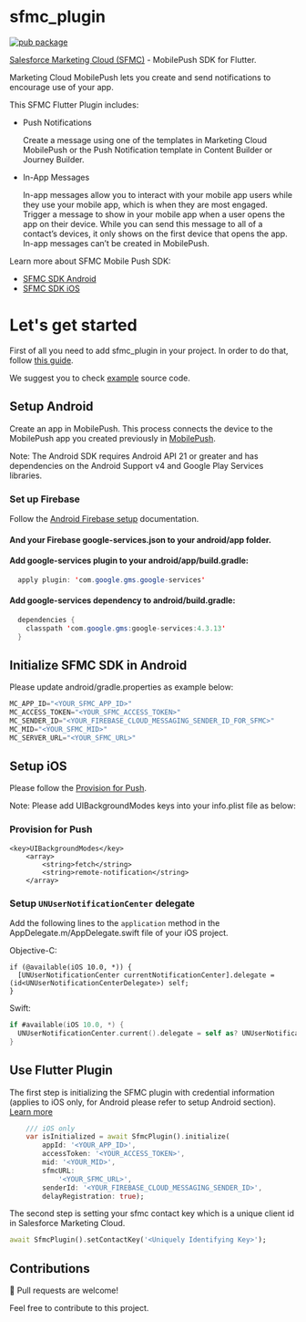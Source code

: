 # sfmc_plugin

[![pub package](https://img.shields.io/pub/v/sfmc_plugin.svg)](https://pub.dartlang.org/packages/sfmc_plugin)

[Salesforce Marketing Cloud (SFMC)](https://www.salesforce.com/) - MobilePush SDK for Flutter.

Marketing Cloud MobilePush lets you create and send notifications to encourage use of your app.

This SFMC Flutter Plugin includes:

* Push Notifications

    Create a message using one of the templates in Marketing Cloud MobilePush or the Push Notification template in Content Builder or Journey Builder.

* In-App Messages

    In-app messages allow you to interact with your mobile app users while they use your mobile app, which is when they are most engaged. Trigger a message to show in your mobile app when a user opens the app on their device. While you can send this message to all of a contact’s devices, it only shows on the first device that opens the app. In-app messages can’t be created in MobilePush.

Learn more about SFMC Mobile Push SDK: 
* [SFMC SDK Android](https://salesforce-marketingcloud.github.io/MarketingCloudSDK-Android/)
* [SFMC SDK iOS](https://salesforce-marketingcloud.github.io/MarketingCloudSDK-iOS/)

# Let's get started #

First of all you need to add sfmc_plugin in your project. In order to do that, follow [this guide](https://pub.dev/packages/sfmc_plugin/install).

We suggest you to check [example](https://github.com/sefidgaran/salesforce-marketing-cloud/tree/main/src/example) source code.

## Setup Android 
Create an app in MobilePush. This process connects the device to the MobilePush app you created previously in [MobilePush](https://salesforce-marketingcloud.github.io/MarketingCloudSDK-Android/create-apps/create-apps-overview.html).

Note: The Android SDK requires Android API 21 or greater and has dependencies on the Android Support v4 and Google Play Services libraries.

### Set up Firebase
Follow the [Android Firebase setup](https://firebase.google.com/docs/android/setup) documentation.

#### And your Firebase google-services.json to your android/app folder.

#### Add google-services plugin to your android/app/build.gradle:
```java
  apply plugin: 'com.google.gms.google-services'
```

#### Add google-services dependency to android/build.gradle:
```java
  dependencies {
    classpath 'com.google.gms:google-services:4.3.13'
  }
```
## Initialize SFMC SDK in Android

Please update android/gradle.properties as example below:
```java
MC_APP_ID="<YOUR_SFMC_APP_ID>"
MC_ACCESS_TOKEN="<YOUR_SFMC_ACCESS_TOKEN>"
MC_SENDER_ID="<YOUR_FIREBASE_CLOUD_MESSAGING_SENDER_ID_FOR_SFMC>"
MC_MID="<YOUR_SFMC_MID>"
MC_SERVER_URL="<YOUR_SFMC_URL>"
```
## Setup iOS 
Please follow the [Provision for Push](https://salesforce-marketingcloud.github.io/MarketingCloudSDK-iOS/get-started/get-started-provision.html).

Note: Please add UIBackgroundModes keys into your info.plist file as below:
###  Provision for Push

```plist
<key>UIBackgroundModes</key>
	<array>
    	<string>fetch</string>
    	<string>remote-notification</string>
	</array>
```

### Setup `UNUserNotificationCenter` delegate
Add the following lines to the `application` method in the AppDelegate.m/AppDelegate.swift file of your iOS project.

Objective-C:
```objc
if (@available(iOS 10.0, *)) {
  [UNUserNotificationCenter currentNotificationCenter].delegate = (id<UNUserNotificationCenterDelegate>) self;
}
```

Swift:
```swift
if #available(iOS 10.0, *) {
  UNUserNotificationCenter.current().delegate = self as? UNUserNotificationCenterDelegate
}
```

## Use Flutter Plugin

The first step is initializing the SFMC plugin with credential information (applies to iOS only, for Android please refer to setup Android section). 
[Learn more](https://salesforce-marketingcloud.github.io/MarketingCloudSDK-iOS/get-started/get-started-setupapps.html)

```dart
    /// iOS only
    var isInitialized = await SfmcPlugin().initialize(
        appId: '<YOUR_APP_ID>',
        accessToken: '<YOUR_ACCESS_TOKEN>',
        mid: '<YOUR_MID>',
        sfmcURL:
            '<YOUR_SFMC_URL>',
        senderId: '<YOUR_FIREBASE_CLOUD_MESSAGING_SENDER_ID>',
        delayRegistration: true);
```

The second step is setting your sfmc contact key which is a unique client id in Salesforce Marketing Cloud.

```dart
await SfmcPlugin().setContactKey('<Uniquely Identifying Key>');
```

## Contributions

🍺 Pull requests are welcome!

Feel free to contribute to this project.
